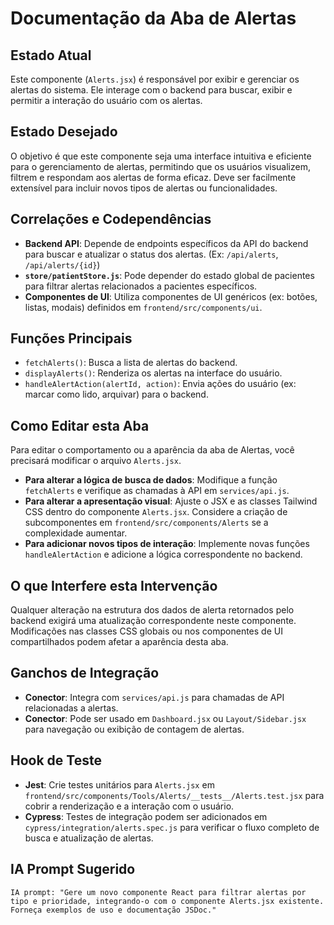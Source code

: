 # Documentação da Aba de Alertas

## Estado Atual

Este componente (`Alerts.jsx`) é responsável por exibir e gerenciar os alertas do sistema. Ele interage com o backend para buscar, exibir e permitir a interação do usuário com os alertas.

## Estado Desejado

O objetivo é que este componente seja uma interface intuitiva e eficiente para o gerenciamento de alertas, permitindo que os usuários visualizem, filtrem e respondam aos alertas de forma eficaz. Deve ser facilmente extensível para incluir novos tipos de alertas ou funcionalidades.

## Correlações e Codependências

- **Backend API**: Depende de endpoints específicos da API do backend para buscar e atualizar o status dos alertas. (Ex: `/api/alerts`, `/api/alerts/{id}`)
- **`store/patientStore.js`**: Pode depender do estado global de pacientes para filtrar alertas relacionados a pacientes específicos.
- **Componentes de UI**: Utiliza componentes de UI genéricos (ex: botões, listas, modais) definidos em `frontend/src/components/ui`.

## Funções Principais

- `fetchAlerts()`: Busca a lista de alertas do backend.
- `displayAlerts()`: Renderiza os alertas na interface do usuário.
- `handleAlertAction(alertId, action)`: Envia ações do usuário (ex: marcar como lido, arquivar) para o backend.

## Como Editar esta Aba

Para editar o comportamento ou a aparência da aba de Alertas, você precisará modificar o arquivo `Alerts.jsx`.

- **Para alterar a lógica de busca de dados**: Modifique a função `fetchAlerts` e verifique as chamadas à API em `services/api.js`.
- **Para alterar a apresentação visual**: Ajuste o JSX e as classes Tailwind CSS dentro do componente `Alerts.jsx`. Considere a criação de subcomponentes em `frontend/src/components/Alerts` se a complexidade aumentar.
- **Para adicionar novos tipos de interação**: Implemente novas funções `handleAlertAction` e adicione a lógica correspondente no backend.

## O que Interfere esta Intervenção

Qualquer alteração na estrutura dos dados de alerta retornados pelo backend exigirá uma atualização correspondente neste componente. Modificações nas classes CSS globais ou nos componentes de UI compartilhados podem afetar a aparência desta aba.

## Ganchos de Integração

- **Conector**: Integra com `services/api.js` para chamadas de API relacionadas a alertas.
- **Conector**: Pode ser usado em `Dashboard.jsx` ou `Layout/Sidebar.jsx` para navegação ou exibição de contagem de alertas.

## Hook de Teste

- **Jest**: Crie testes unitários para `Alerts.jsx` em `frontend/src/components/Tools/Alerts/__tests__/Alerts.test.jsx` para cobrir a renderização e a interação com o usuário.
- **Cypress**: Testes de integração podem ser adicionados em `cypress/integration/alerts.spec.js` para verificar o fluxo completo de busca e atualização de alertas.

## IA Prompt Sugerido

```
IA prompt: "Gere um novo componente React para filtrar alertas por tipo e prioridade, integrando-o com o componente Alerts.jsx existente. Forneça exemplos de uso e documentação JSDoc." 
```